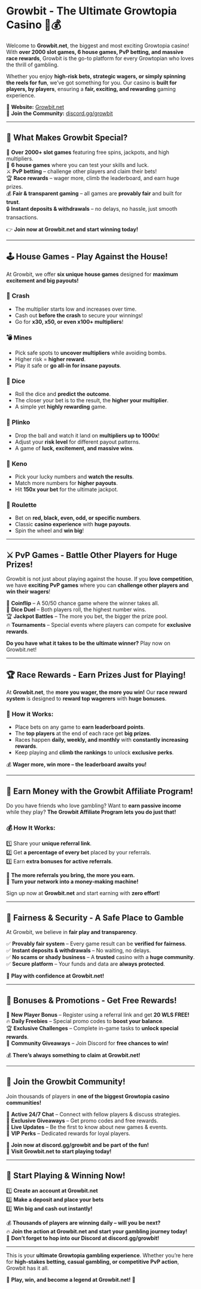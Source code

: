 # Growbit - The Ultimate Growtopia Casino 🎰💰

Welcome to **Growbit.net**, the biggest and most exciting Growtopia casino! With **over 2000 slot games, 6 house games, PvP betting, and massive race rewards**, Growbit is the go-to platform for every Growtopian who loves the thrill of gambling.

Whether you enjoy **high-risk bets, strategic wagers, or simply spinning the reels for fun**, we’ve got something for you. Our casino is **built for players, by players**, ensuring a **fair, exciting, and rewarding** gaming experience.

🔹 **Website:** [Growbit.net](https://growbit.net)  
🔹 **Join the Community:** [discord.gg/growbit](https://discord.gg/growbit)

---

## 🎰 What Makes Growbit Special?

💎 **Over 2000+ slot games** featuring free spins, jackpots, and high multipliers.  
🎲 **6 house games** where you can test your skills and luck.  
⚔️ **PvP betting** – challenge other players and claim their bets!  
🏆 **Race rewards** – wager more, climb the leaderboard, and earn huge prizes.  
💰 **Fair & transparent gaming** – all games are **provably fair** and built for **trust**.  
🔒 **Instant deposits & withdrawals** – no delays, no hassle, just smooth transactions.  

👉 **Join now at Growbit.net and start winning today!**  

---

## 🕹️ House Games - Play Against the House!

At Growbit, we offer **six unique house games** designed for **maximum excitement and big payouts!**

### 🚀 **Crash**
- The multiplier starts low and increases over time.
- Cash out **before the crash** to secure your winnings!
- Go for **x30, x50, or even x100+ multipliers**!

### 💣 **Mines**
- Pick safe spots to **uncover multipliers** while avoiding bombs.
- Higher risk = **higher reward**.
- Play it safe or **go all-in for insane payouts**.

### 🎲 **Dice**
- Roll the dice and **predict the outcome**.
- The closer your bet is to the result, the **higher your multiplier**.
- A simple yet **highly rewarding** game.

### 🎡 **Plinko**
- Drop the ball and watch it land on **multipliers up to 1000x**!
- Adjust your **risk level** for different payout patterns.
- A game of **luck, excitement, and massive wins**.

### 🔢 **Keno**
- Pick your lucky numbers and **watch the results**.
- Match more numbers for **higher payouts**.
- Hit **150x your bet** for the ultimate jackpot.

### 🎰 **Roulette**
- Bet on **red, black, even, odd, or specific numbers**.
- Classic **casino experience** with **huge payouts**.
- Spin the wheel and **win big**!

---

## ⚔️ PvP Games - Battle Other Players for Huge Prizes!

Growbit is not just about playing against the house. If you **love competition**, we have **exciting PvP games** where you can **challenge other players and win their wagers**!

🎯 **Coinflip** – A 50/50 chance game where the winner takes all.  
🎲 **Dice Duel** – Both players roll, the highest number wins.  
🏆 **Jackpot Battles** – The more you bet, the bigger the prize pool.  
🔥 **Tournaments** – Special events where players can compete for **exclusive rewards**.

**Do you have what it takes to be the ultimate winner?** Play now on Growbit.net!

---

## 🏆 Race Rewards - Earn Prizes Just for Playing!

At **Growbit.net**, the **more you wager, the more you win!** Our **race reward system** is designed to **reward top wagerers** with **huge bonuses**.

### 🏅 **How it Works:**
- Place bets on any game to **earn leaderboard points**.
- The **top players** at the end of each race get **big prizes**.
- Races happen **daily, weekly, and monthly** with **constantly increasing rewards**.
- Keep playing and **climb the rankings** to unlock **exclusive perks**.

💰 **Wager more, win more – the leaderboard awaits you!**

---

## 💸 Earn Money with the Growbit Affiliate Program!

Do you have friends who love gambling? Want to **earn passive income** while they play? **The Growbit Affiliate Program lets you do just that!**  

### 💰 **How It Works:**
1️⃣ Share your **unique referral link**.  
2️⃣ Get **a percentage of every bet** placed by your referrals.  
3️⃣ Earn **extra bonuses for active referrals**.  

🔹 **The more referrals you bring, the more you earn.**  
🔹 **Turn your network into a money-making machine!**  

Sign up now at **Growbit.net** and start earning with **zero effort**!

---

## 🔐 Fairness & Security - A Safe Place to Gamble

At Growbit, we believe in **fair play and transparency**.  

✅ **Provably fair system** – Every game result can be **verified for fairness**.  
✅ **Instant deposits & withdrawals** – No waiting, no delays.  
✅ **No scams or shady business** – A **trusted** casino with a **huge community**.  
✅ **Secure platform** – Your funds and data are **always protected**.  

🚀 **Play with confidence at Growbit.net!**  

---

## 🎁 Bonuses & Promotions - Get Free Rewards!

💎 **New Player Bonus** – Register using a referral link and get **20 WLS FREE!**  
🔥 **Daily Freebies** – Special promo codes to **boost your balance**.  
🏆 **Exclusive Challenges** – Complete in-game tasks to **unlock special rewards**.  
🎉 **Community Giveaways** – Join Discord for **free chances to win!**  

💰 **There’s always something to claim at Growbit.net!**

---

## 💬 Join the Growbit Community!

Join thousands of players in **one of the biggest Growtopia casino communities!**  

💬 **Active 24/7 Chat** – Connect with fellow players & discuss strategies.  
🎁 **Exclusive Giveaways** – Get promo codes and free rewards.  
📢 **Live Updates** – Be the first to know about new games & events.  
🤝 **VIP Perks** – Dedicated rewards for loyal players.  

📌 **Join now at discord.gg/growbit and be part of the fun!**  
📌 **Visit Growbit.net to start playing today!**  

---

## 🎲 Start Playing & Winning Now!

1️⃣ **Create an account at Growbit.net**  
2️⃣ **Make a deposit and place your bets**  
3️⃣ **Win big and cash out instantly!**  

💰 **Thousands of players are winning daily – will you be next?**  
🔥 **Join the action at Growbit.net and start your gambling journey today!**  
💎 **Don’t forget to hop into our Discord at discord.gg/growbit!**  

---

This is your **ultimate Growtopia gambling experience**. Whether you’re here for **high-stakes betting, casual gambling, or competitive PvP action**, Growbit has it all.  

🚀 **Play, win, and become a legend at Growbit.net!** 🚀
